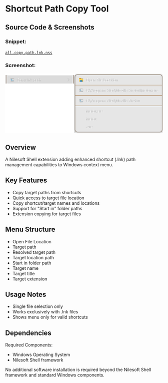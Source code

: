 # Shortcut Path Copy Tool

## Source Code & Screenshots

### Snippet:
[`all.copy.path.lnk.nss`](/ex3.multifunction/all.copy.path.lnk.nss)

### Screenshot:
![Screenshot 1)](/ex3.multifunction/all.copy.path.lnk.png)

## Overview
A Nilesoft Shell extension adding enhanced shortcut (.lnk) path management capabilities to Windows context menu.

## Key Features
- Copy target paths from shortcuts
- Quick access to target file location
- Copy shortcut/target names and locations
- Support for "Start in" folder paths
- Extension copying for target files

## Menu Structure
- Open File Location
- Target path
- Resolved target path
- Target location path
- Start in folder path
- Target name
- Target title
- Target extension

## Usage Notes
- Single file selection only
- Works exclusively with .lnk files
- Shows menu only for valid shortcuts

## Dependencies
Required Components:
- Windows Operating System
- Nilesoft Shell framework

No additional software installation is required beyond the Nilesoft Shell framework and standard Windows components.